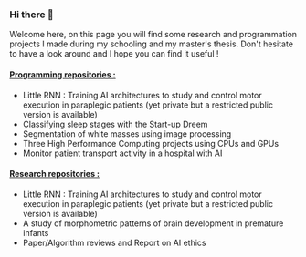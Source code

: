 ### Hi there 👋

Welcome here, on this page you will find some research and programmation projects I made during my schooling and my master's thesis. Don't hesitate to have a look around and I hope you can find it useful ! 

#### <ins> Programming repositories : </ins> 
<ul> 
  <li> Little RNN : Training AI architectures to study and control motor execution in paraplegic patients (yet private but a restricted public version is available)</li>
  <li> Classifying sleep stages with the Start-up Dreem</li>
  <li> Segmentation of white masses using image processing </li>
  <li> Three High Performance Computing projects using CPUs and GPUs</li>
  <li> Monitor patient transport activity in a hospital with AI </li>
  
</ul>

#### <ins> Research repositories : </ins>
<ul>
 <li> Little RNN : Training AI architectures to study and control motor execution in paraplegic patients (yet private but a restricted public version is available)</li>
  <li> A study of morphometric patterns of brain development in premature infants</li>
  <li> Paper/Algorithm reviews and Report on AI ethics </li> 
</ul> 

<!--
**marionpavaux/marionpavaux** is a ✨ _special_ ✨ repository because its `README.md` (this file) appears on your GitHub profile.

Here are some ideas to get you started:

- 🔭 I’m currently working on ...
- 🌱 I’m currently learning ...
- 👯 I’m looking to collaborate on ...
- 🤔 I’m looking for help with ...
- 💬 Ask me about ...
- 📫 How to reach me: ...
- 😄 Pronouns: ...
- ⚡ Fun fact: ...
-->
